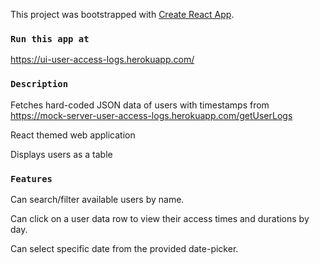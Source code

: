 This project was bootstrapped with [Create React App](https://github.com/facebook/create-react-app).

### `Run this app at` 
https://ui-user-access-logs.herokuapp.com/

### `Description`

Fetches hard-coded JSON data of users with timestamps from https://mock-server-user-access-logs.herokuapp.com/getUserLogs

React themed web application

Displays users as a table

### `Features`

Can search/filter available users by name.

Can click on a user data row to view their access times and durations by day.

Can select specific date from the provided date-picker.

